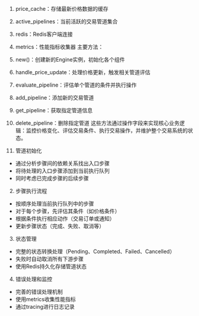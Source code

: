 1. price_cache：存储最新价格数据的缓存
2. active_pipelines：当前活跃的交易管道集合
3. redis：Redis客户端连接
4. metrics：性能指标收集器
主要方法：

1. new()：创建新的Engine实例，初始化各个组件
2. handle_price_update：处理价格更新，触发相关管道评估
3. evaluate_pipeline：评估单个管道的条件并执行操作
4. add_pipeline：添加新的交易管道
5. get_pipeline：获取指定管道信息
6. delete_pipeline：删除指定管道
这些方法通过操作字段来实现核心业务逻辑：监控价格变化、评估交易条件、执行交易操作，并维护整个交易系统的状态。


1. 管道初始化
- 通过分析步骤间的依赖关系找出入口步骤
- 将待处理的入口步骤添加到当前执行队列
- 同时考虑已完成步骤的后续步骤

2. 步骤执行流程
- 按顺序处理当前执行队列中的步骤
- 对于每个步骤，先评估其条件（如价格条件）
- 根据条件执行相应动作（交易订单或通知）
- 更新步骤状态（完成、失败、取消等）

3. 状态管理
- 完整的状态转换处理（Pending、Completed、Failed、Cancelled）
- 失败时自动取消所有下游步骤
- 使用Redis持久化存储管道状态

4. 错误处理和监控
- 完善的错误处理机制
- 使用metrics收集性能指标
- 通过tracing进行日志记录
